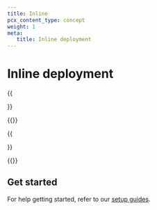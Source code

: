 ```yaml
---
title: Inline
pcx_content_type: concept
weight: 1
meta:
   title: Inline deployment
---
```


# Inline deployment

{{<Aside type="warning" header="Area 1 has been renamed">}}

{{<render file="rename-area1-to-ces.md">}}

{{</Aside>}}

{{<render file="deployment/_setup-inline-overview.md">}}

## Get started

For help getting started, refer to our [setup guides](/email-security/deployment/inline/setup/).